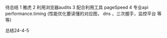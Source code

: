 待总结
1 雅虎
2 利用浏览器audits
3 配合利用工具 pageSpeed
4 专业api performance.timing (性能优化要读懂的对应图， dns ，三次握手，监控平台 等等)

总结24-4-5